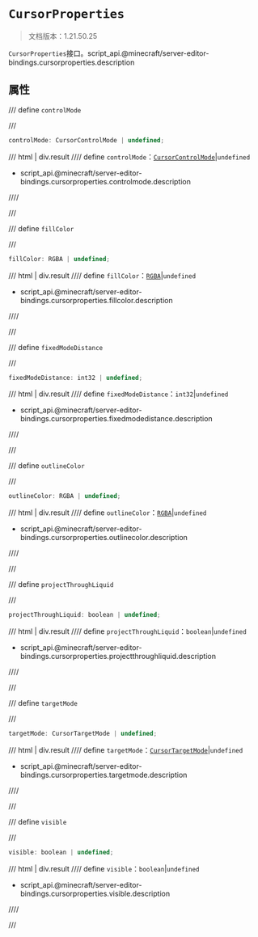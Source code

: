 # `CursorProperties`

> 文档版本：1.21.50.25

`CursorProperties`接口。script_api.@minecraft/server-editor-bindings.cursorproperties.description

## 属性

/// define
`controlMode`


///

```js
controlMode: CursorControlMode | undefined;
```

/// html | div.result
//// define
`controlMode`：[`CursorControlMode`](./cursorcontrolmode.md)|`undefined`

- script_api.@minecraft/server-editor-bindings.cursorproperties.controlmode.description


////

///


/// define
`fillColor`


///

```js
fillColor: RGBA | undefined;
```

/// html | div.result
//// define
`fillColor`：[`RGBA`](../../server/beta/rgba.md)|`undefined`

- script_api.@minecraft/server-editor-bindings.cursorproperties.fillcolor.description


////

///


/// define
`fixedModeDistance`


///

```js
fixedModeDistance: int32 | undefined;
```

/// html | div.result
//// define
`fixedModeDistance`：`int32`|`undefined`

- script_api.@minecraft/server-editor-bindings.cursorproperties.fixedmodedistance.description


////

///


/// define
`outlineColor`


///

```js
outlineColor: RGBA | undefined;
```

/// html | div.result
//// define
`outlineColor`：[`RGBA`](../../server/beta/rgba.md)|`undefined`

- script_api.@minecraft/server-editor-bindings.cursorproperties.outlinecolor.description


////

///


/// define
`projectThroughLiquid`


///

```js
projectThroughLiquid: boolean | undefined;
```

/// html | div.result
//// define
`projectThroughLiquid`：`boolean`|`undefined`

- script_api.@minecraft/server-editor-bindings.cursorproperties.projectthroughliquid.description


////

///


/// define
`targetMode`


///

```js
targetMode: CursorTargetMode | undefined;
```

/// html | div.result
//// define
`targetMode`：[`CursorTargetMode`](./cursortargetmode.md)|`undefined`

- script_api.@minecraft/server-editor-bindings.cursorproperties.targetmode.description


////

///


/// define
`visible`


///

```js
visible: boolean | undefined;
```

/// html | div.result
//// define
`visible`：`boolean`|`undefined`

- script_api.@minecraft/server-editor-bindings.cursorproperties.visible.description


////

///

